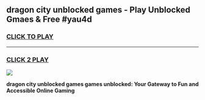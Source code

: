
## dragon city unblocked games - Play Unblocked Gmaes & Free #yau4d
<h3>
<a href="https://news.freeplayer.one?title=dragon_city_unblocked_games&ref=24F">CLICK TO PLAY</a></h3>
<hr>

<h3>
<a href="https://news.freeplayer.one?title=dragon_city_unblocked_games&ref=24F">CLICK 2 PLAY</a>
  
</h3>

<a href="https://news.freeplayer.one?title=dragon_city_unblocked_games&ref=24F/"><img src="https://clearcache.store/games.png"></a>


**dragon city unblocked games games unblocked: Your Gateway to Fun and Accessible Online Gaming**
